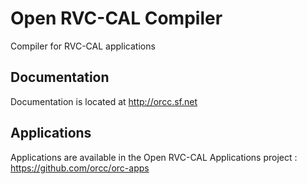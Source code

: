 Open RVC-CAL Compiler
=====================

Compiler for RVC-CAL applications

Documentation
-------------

Documentation is located at http://orcc.sf.net

Applications
------------

Applications are available in the Open RVC-CAL Applications project : https://github.com/orcc/orc-apps
